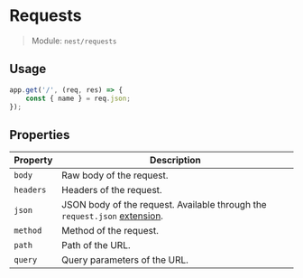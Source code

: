 # Requests

> Module: `nest/requests`

## Usage

```js
app.get('/', (req, res) => {
	const { name } = req.json;
});
```

## Properties

| Property  | Description                                                  |
| --------- | ------------------------------------------------------------ |
| `body`    | Raw body of the request.                                     |
| `headers` | Headers of the request.                                      |
| `json`    | JSON body of the request. Available through the `request.json` [extension](Extensions.md). |
| `method`  | Method of the request.                                       |
| `path`    | Path of the URL.                                             |
| `query`   | Query parameters of the URL.                                 |